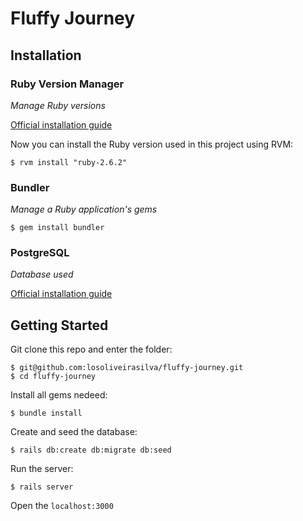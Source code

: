 # Fluffy Journey

## Installation
### **R**uby **V**ersion **M**anager
_Manage Ruby versions_

[Official installation guide](https://rvm.io/rvm/install)

Now you can install the Ruby version used in this project using RVM:
```
$ rvm install "ruby-2.6.2"
```

### Bundler
_Manage a Ruby application's gems_
```
$ gem install bundler
```

### PostgreSQL
_Database used_

[Official installation guide](https://www.postgresql.org/download/)

## Getting Started

Git clone this repo and enter the folder:
```
$ git@github.com:losoliveirasilva/fluffy-journey.git
$ cd fluffy-journey
```

Install all gems nedeed:
```
$ bundle install
```

Create and seed the database:
```
$ rails db:create db:migrate db:seed
```

Run the server:
```
$ rails server
```

Open the `localhost:3000`

